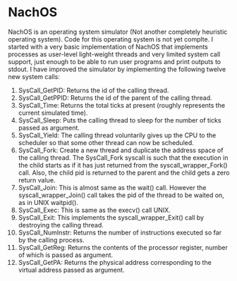 # NachOS
NachOS is an operating system simulator (Not another completely heuristic operating system). Code for this operating system is not yet complte.
I started with a very basic implementation of NachOS that implements processes as
user-level light-weight threads and very limited system call support, just
enough to be able to run user programs and print outputs to stdout. 
I have improved the simulator by implementing the following twelve new system calls:
1. SysCall_GetPID: Returns the id of the calling thread.
2. SysCall_GetPPID: Returns the id of the parent of the calling thread.
3. SysCall_Time: Returns the total ticks at present (roughly represents the current
simulated time).
4. SysCall_Sleep: Puts the calling thread to sleep for the number of ticks passed as
argument.
5. SysCall_Yield: The calling thread voluntarily gives up the CPU to the scheduler so
that some other thread can now be scheduled.
6. SysCall_Fork: Create a new thread and duplicate the address space of the calling
thread. The SysCall_Fork syscall is such that
the execution in the child starts as if it has just returned from the
syscall_wrapper_Fork() call. Also, the child pid is returned to the parent and the
child gets a zero return value.
7. SysCall_Join: This is almost same as the wait() call. However the syscall_wrapper_Join() call takes the pid of the thread to be waited on,
as in UNIX waitpid().
8. SysCall_Exec: This is same as the execv() call UNIX. 
9. SysCall_Exit: This implements the syscall_wrapper_Exit() call by destroying the calling
thread.
10. SysCall_NumInstr: Returns the number of instructions executed so far by the calling
process.
11. SysCall_GetReg: Returns the contents of the processor register, number of which is 
passed as argument.
12. SysCall_GetPA: Returns the physical address corresponding to the virtual address
passed as argument.
